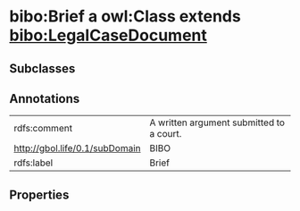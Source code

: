 # bibo:Brief a owl:Class extends [bibo:LegalCaseDocument](/ontology/bibo/LegalCaseDocument)

## Subclasses

## Annotations

|||
|-----|-----|
|rdfs:comment|A written argument submitted to a court.|
|<http://gbol.life/0.1/subDomain>|BIBO|
|rdfs:label|Brief|

## Properties

